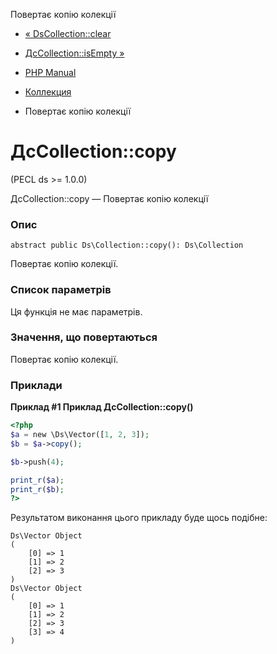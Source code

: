 Повертає копію колекції

-   [« DsCollection::clear](ds-collection.clear.html)
    
-   [ДсCollection::isEmpty »](ds-collection.isempty.html)
    
-   [PHP Manual](index.html)
    
-   [Коллекция](class.ds-collection.html)
    
-   Повертає копію колекції
    

# ДсCollection::copy

(PECL ds >= 1.0.0)

ДсCollection::copy — Повертає копію колекції

### Опис

```methodsynopsis
abstract public Ds\Collection::copy(): Ds\Collection
```

Повертає копію колекції.

### Список параметрів

Ця функція не має параметрів.

### Значення, що повертаються

Повертає копію колекції.

### Приклади

**Приклад #1 Приклад **ДсCollection::copy()****

```php
<?php
$a = new \Ds\Vector([1, 2, 3]);
$b = $a->copy();

$b->push(4);

print_r($a);
print_r($b);
?>
```

Результатом виконання цього прикладу буде щось подібне:

```
Ds\Vector Object
(
    [0] => 1
    [1] => 2
    [2] => 3
)
Ds\Vector Object
(
    [0] => 1
    [1] => 2
    [2] => 3
    [3] => 4
)
```